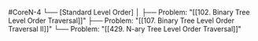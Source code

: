 #CoreN-4
└── [Standard Level Order]
    │
    ├── Problem: "[[102. Binary Tree Level Order Traversal]]"
    ├── Problem: "[[107. Binary Tree Level Order Traversal II]]"
    └── Problem: "[[429. N-ary Tree Level Order Traversal]]"